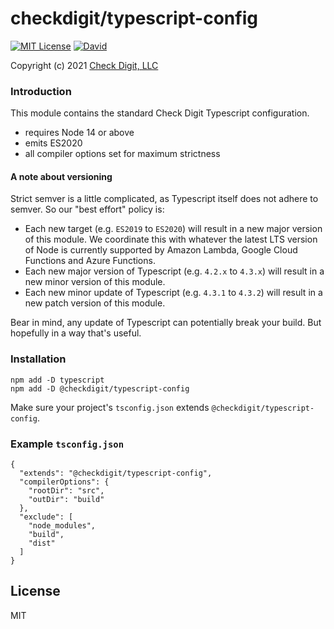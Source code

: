 # checkdigit/typescript-config 

[![MIT License](https://img.shields.io/github/license/checkdigit/typescript-config)](https://github.com/checkdigit/typescript-config/blob/master/LICENSE.txt)
[![David](https://status.david-dm.org/gh/checkdigit/typescript-config.svg)](https://status.david-dm.org/gh/checkdigit/typescript-config.svg)

Copyright (c) 2021 [Check Digit, LLC](https://checkdigit.com)

### Introduction

This module contains the standard Check Digit Typescript configuration.
- requires Node 14 or above
- emits ES2020
- all compiler options set for maximum strictness

#### A note about versioning

Strict semver is a little complicated, as Typescript itself does not adhere to semver.  So our "best effort" policy is:

- Each new target (e.g. `ES2019` to `ES2020`) will result in a new major version of this module.  We coordinate this
  with whatever the latest LTS version of Node is currently supported by Amazon Lambda, Google Cloud Functions
  and Azure Functions.
- Each new major version of Typescript (e.g. `4.2.x` to `4.3.x`) will result in a new minor version of this module.
- Each new minor update of Typescript (e.g. `4.3.1` to `4.3.2`) will result in a new patch version of this module.

Bear in mind, any update of Typescript can potentially break your build.  But hopefully in a way that's useful.

### Installation

```
npm add -D typescript
npm add -D @checkdigit/typescript-config
```

Make sure your project's `tsconfig.json` extends `@checkdigit/typescript-config`.

### Example `tsconfig.json`

```
{
  "extends": "@checkdigit/typescript-config",
  "compilerOptions": {
    "rootDir": "src",
    "outDir": "build"
  },
  "exclude": [
    "node_modules",
    "build",
    "dist"
  ]
}
```

## License

MIT
